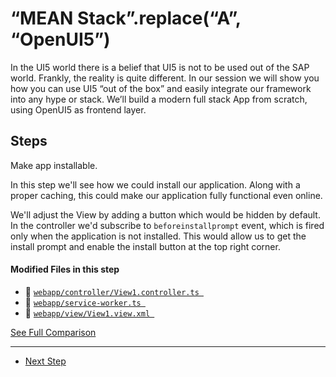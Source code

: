 # “MEAN Stack”.replace(“A”, “OpenUI5”)
  
In the UI5 world there is a belief that UI5 is not to be used out of the SAP world. Frankly, the reality is quite different.
In our session we will show you how you can use UI5 “out of the box” and easily integrate our framework into any hype or stack.
We’ll build a modern full stack App from scratch, using OpenUI5 as frontend layer.

## Steps

Make app installable.

In this step we'll see how we could install our application. Along with a proper caching, this could make our application fully functional even online.

We'll adjust the View by adding a button which would be hidden by default. In the controller we'd subscribe to ``beforeinstallprompt`` event, which is fired only when the application is not installed. This would allow us to get the install prompt and enable the install button at the top right corner.

#### Modified Files in this step


- :small_orange_diamond: [```webapp/controller/View1.controller.ts ```](https://github.com/d3xter666/ui5con-2019-mean-stack-with-ui5/compare/13_pwa_service_worker...14_pwa_make_app_installable#diff-3844c0d509dc360fa3e6fa72c04a8c43)
- :small_orange_diamond: [```webapp/service-worker.ts ```](https://github.com/d3xter666/ui5con-2019-mean-stack-with-ui5/compare/13_pwa_service_worker...14_pwa_make_app_installable#diff-bc97ac5b88926d76d5512b2c18a07f30)
- :small_orange_diamond: [```webapp/view/View1.view.xml ```](https://github.com/d3xter666/ui5con-2019-mean-stack-with-ui5/compare/13_pwa_service_worker...14_pwa_make_app_installable#diff-7d16669b9b015ff9210f8b6c920cc927)


[See Full Comparison](https://github.com/d3xter666/ui5con-2019-mean-stack-with-ui5/compare/13_pwa_service_worker...14_pwa_make_app_installable)

---
- [Next Step](https://github.com/d3xter666/ui5con-2019-mean-stack-with-ui5/tree/15_BONUS_Dockerize_the_app)
